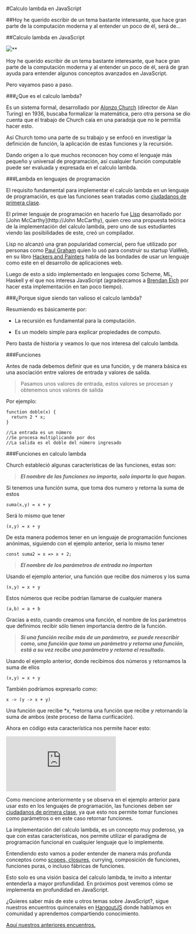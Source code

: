 
#Calculo lambda en JavaScript

##Hoy he querido escribir de un tema bastante interesante, que hace gran parte de la computación moderna y al entender un poco de él, será de…

##Calculo lambda en JavaScript

![](https://medium2.global.ssl.fastly.net/max/2048/1*qskwSGY2-uFTJSEWskpj3A.png)**

Hoy he querido escribir de un tema bastante interesante, que hace gran parte de la computación moderna y al entender un poco de él, será de gran ayuda para entender algunos conceptos avanzados en JavaScript.

Pero vayamos paso a paso.

###¿Que es el calculo lambda?

Es un sistema formal, desarrollado por [Alonzo Church](https://es.wikipedia.org/wiki/Alonzo_Church) (director de Alan Turing) en 1936, buscaba formalizar la matemática, pero otra persona se dio cuenta que el trabajo de Church caía en una paradoja que no le permitía hacer esto.

Así Church tomo una parte de su trabajo y se enfocó en investigar la definición de función, la aplicación de estas funciones y la recursión.

Dando origen a lo que muchos reconocen hoy como el lenguaje más pequeño y universal de programación, así cualquier función computable puede ser evaluada y expresada en el calculo lambda.

###Lambda en lenguajes de programación

El requisito fundamental para implementar el calculo lambda en un lenguaje de programación, es que las funciones sean tratadas como [ciudadanos de primera clase](https://medium.com/@yeion7/funciones-de-alto-orden-en-javascript-42d04769d9b5#.wb4iaqntz).

El primer lenguaje de programación en hacerlo fue [Lisp](https://es.wikipedia.org/wiki/Lisp) desarrollado por [John McCarthy](http://John McCarthy), quien creo una propuesta teórica de la implementación del calculo lambda, pero uno de sus estudiantes viendo las posibilidades de este, creó un compilador.

Lisp no alcanzó una gran popularidad comercial, pero fue utilizado por personas como [Paul Graham](https://twitter.com/paulg) quien lo usó para construir su startup ViaWeb, en su libro [Hackers and Painters](http://www.amazon.es/Hackers-Painters-Big-Ideas-Computer/dp/1449389554) habla de las bondades de usar un lenguaje como este en el desarrollo de aplicaciones web.

Luego de esto a sido implementado en lenguajes como Scheme, ML, Haskell y el que nos interesa JavaScript (agradezcamos a [Brendan Eich](https://twitter.com/brendaneich) por hacer esta implementación en tan poco tiempo).

###¿Porque sigue siendo tan valioso el calculo lambda?

Resumiendo es básicamente por:

* La recursión es fundamental para la computación.

* Es un modelo simple para explicar propiedades de computo.

Pero basta de historia y veamos lo que nos interesa del calculo lambda.

###Funciones

Antes de nada debemos definir que es una función, y de manera básica es una asociación entre valores de entrada y valores de salida.
> Pasamos unos valores de entrada, estos valores se procesan y obtenemos unos valores de salida

Por ejemplo:

    function doble(x) {
      return 2 * x;
    } 

    //La entrada es un número
    //Se procesa multiplicando por dos
    //La salida es el doble del número ingresado

###Funciones en calculo lambda

Church estableció algunas características de las funciones, estas son:
> ***El nombre de las funciones no importa, solo importa lo que hagan.***

Si tenemos una función suma, que toma dos numero y retorna la suma de estos

    suma(x,y) = x + y

Será lo mismo que tener

    (x,y) = x + y

De esta manera podemos tener en un lenguaje de programación funciones anónimas, siguiendo con el ejemplo anterior, sería lo mismo tener

    const suma2 = x => x + 2;
> ***El nombre de los parámetros de entrada no importan***

Usando el ejemplo anterior, una función que recibe dos números y los suma

    (x,y) = x + y

Estos números que recibe podrían llamarse de cualquier manera

    (a,b) = a + b

Gracias a esto, cuando creamos una función, el nombre de los parámetros que definimos recibir sólo tienen importancia dentro de la función.
> ***Si una función recibe más de un parámetro, se puede reescribir como, una función que toma un parámetro y retorna una función, está a su vez recibe una parámetro y retorna el resultado.***

Usando el ejemplo anterior, donde recibimos dos números y retornamos la suma de ellos

    (x,y) = x + y

También podríamos expresarlo como:

    x -> (y -> x + y)

Una función que recibe *x, *retorna una función que recibe *y* retornando la suma de ambos (este proceso de llama curificación).

Ahora en código esta característica nos permite hacer esto:

<iframe src="https://medium.com/media/6afda416d1b4bfedafe83fd76d1d0370" frameborder=0></iframe>

Como mencione anteriormente y se observa en el ejemplo anterior para usar esto en los lenguajes de programación, las funciones deben ser [ciudadanos de primera clase](https://medium.com/@yeion7/funciones-de-alto-orden-en-javascript-42d04769d9b5#.qmvjeo2ez), ya que esto nos permite tomar funciones como parámetros o en este caso retornar funciones.

La implementación del calculo lambda, es un concepto muy poderoso, ya que con estas características, nos permite utilizar el paradigma de programación funcional en cualquier lenguaje que lo implemente.

Entendiendo esto vamos a poder entender de manera más profunda conceptos como [scopes, closures](https://medium.com/@sergiodxa/definiendo-conceptos-closure-y-scope-en-javascript-9081f1e113e6#.nnq9abb7c), currying, composición de funciones, funciones puras, o incluso fábricas de funciones.

Esto solo es una visión basica del calculo lambda, te invito a intentar entenderla a mayor profundidad. En próximos post veremos cómo se implementa en profundidad en JavaScript.

¿Quieres saber más de este u otros temas sobre JavaScript?, sigue nuestros encuentros quincenales en [HangoutJS](https://twitter.com/HangoutJs) donde hablamos en comunidad y aprendemos compartiendo conocimiento.

[Aquí nuestros anteriores encuentros.](https://www.youtube.com/playlist?list=PLH3EFUtS4FBzUYU6BSouy0kiX3cnzyTKc)
